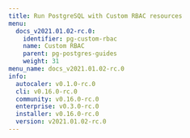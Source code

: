 ```yaml
---
title: Run PostgreSQL with Custom RBAC resources
menu:
  docs_v2021.01.02-rc.0:
    identifier: pg-custom-rbac
    name: Custom RBAC
    parent: pg-postgres-guides
    weight: 31
menu_name: docs_v2021.01.02-rc.0
info:
  autocaler: v0.1.0-rc.0
  cli: v0.16.0-rc.0
  community: v0.16.0-rc.0
  enterprise: v0.3.0-rc.0
  installer: v0.16.0-rc.0
  version: v2021.01.02-rc.0
---
```


